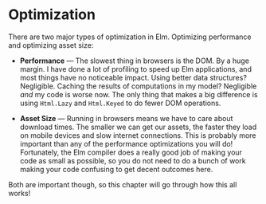 # Optimization

There are two major types of optimization in Elm. Optimizing performance and optimizing asset size:

- **Performance** &mdash; The slowest thing in browsers is the DOM. By a huge margin. I have done a lot of profiling to speed up Elm applications, and most things have no noticeable impact. Using better data structures? Negligible. Caching the results of computations in my model? Negligible _and_ my code is worse now. The only thing that makes a big difference is using `Html.Lazy` and `Html.Keyed` to do fewer DOM operations.

- **Asset Size** &mdash; Running in browsers means we have to care about download times. The smaller we can get our assets, the faster they load on mobile devices and slow internet connections. This is probably more important than any of the performance optimizations you will do! Fortunately, the Elm compiler does a really good job of making your code as small as possible, so you do not need to do a bunch of work making your code confusing to get decent outcomes here.

Both are important though, so this chapter will go through how this all works!
